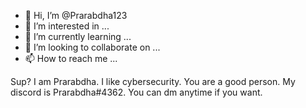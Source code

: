 - 👋 Hi, I’m @Prarabdha123
- 👀 I’m interested in ...
- 🌱 I’m currently learning ...
- 💞️ I’m looking to collaborate on ...
- 📫 How to reach me ...

<!---
Prarabdha123/Prarabdha123 is a ✨ special ✨ repository because its `README.md` (this file) appears on your GitHub profile.
You can click the Preview link to take a look at your changes.
--->
Sup? I am Prarabdha. I like cybersecurity. You are a good person. My discord is Prarabdha#4362. You can dm anytime if you want.
